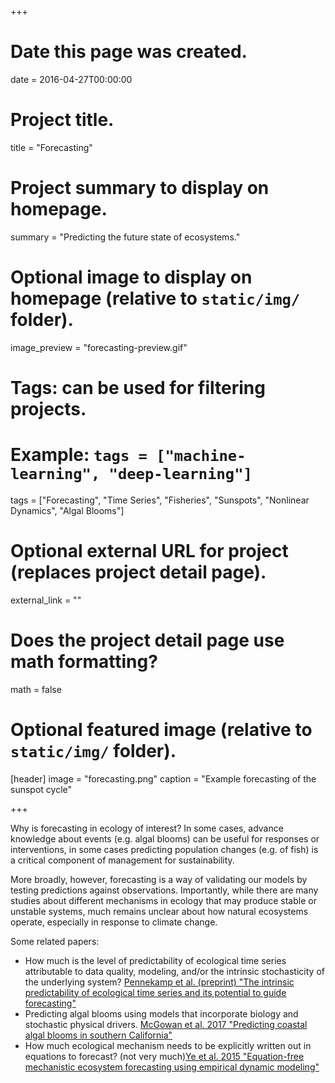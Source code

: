 +++
# Date this page was created.
date = 2016-04-27T00:00:00

# Project title.
title = "Forecasting"

# Project summary to display on homepage.
summary = "Predicting the future state of ecosystems."

# Optional image to display on homepage (relative to `static/img/` folder).
image_preview = "forecasting-preview.gif"

# Tags: can be used for filtering projects.
# Example: `tags = ["machine-learning", "deep-learning"]`
tags = ["Forecasting", "Time Series", "Fisheries", "Sunspots", "Nonlinear Dynamics", "Algal Blooms"]

# Optional external URL for project (replaces project detail page).
external_link = ""

# Does the project detail page use math formatting?
math = false

# Optional featured image (relative to `static/img/` folder).
[header]
image = "forecasting.png"
caption = "Example forecasting of the sunspot cycle"

+++

Why is forecasting in ecology of interest? In some cases, advance knowledge about events (e.g. algal blooms) can be useful for responses or interventions, in some cases predicting population changes (e.g. of fish) is a critical component of management for sustainability.

More broadly, however, forecasting is a way of validating our models by testing predictions against observations. Importantly, while there are many studies about different mechanisms in ecology that may produce stable or unstable systems, much remains unclear about how natural ecosystems operate, especially in response to climate change.

Some related papers:

* How much is the level of predictability of ecological time series attributable to data quality, modeling, and/or the intrinsic stochasticity of the underlying system? [Pennekamp et al. (preprint) "The intrinsic predictability of ecological time series and its potential to guide forecasting"](/publication/2018_intrinsic-predictability/)
* Predicting algal blooms using models that incorporate biology and stochastic physical drivers. [McGowan et al. 2017 "Predicting coastal algal blooms in southern California"](/publication/2017_predicting-algal-blooms/)
* How much ecological mechanism needs to be explicitly written out in equations to forecast? (not very much)[Ye et al. 2015 "Equation-free mechanistic ecosystem forecasting using empirical dynamic modeling"](/publication/2015_equation-free-modeling/)